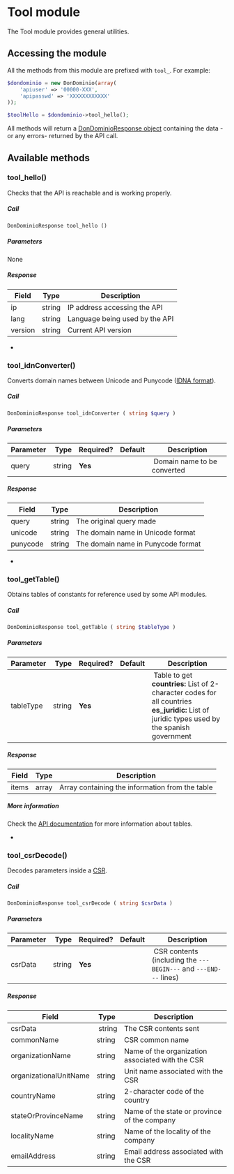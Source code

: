 # Tool module
The Tool module provides general utilities.

## Accessing the module
All the methods from this module are prefixed with `tool_`. For example:

```php
$dondominio = new DonDominio(array(
	'apiuser' => '00000-XXX',
	'apipasswd' => 'XXXXXXXXXXXX'
));

$toolHello = $dondominio->tool_hello();
```

All methods will return a [DonDominioResponse object](https://github.com/DonDominio/DonDominioPHP/wiki/DonDominioResponse) containing the data -or any errors- returned by the API call.

## Available methods

### tool_hello()
Checks that the API is reachable and is working properly.

##### Call
```php
DonDominioResponse tool_hello ()
```

##### Parameters
None

##### Response
| Field | Type | Description |
| ----- | ---- | ----------- |
| ip | string | IP address accessing the API |
| lang | string | Language being used by the API |
| version | string | Current API version |

-

### tool_idnConverter()
Converts domain names between Unicode and Punycode ([IDNA format](http://en.wikipedia.org/wiki/Internationalized_domain_name#Example_of_IDNA_encoding)).

##### Call
```php
DonDominioResponse tool_idnConverter ( string $query )
```

##### Parameters
| Parameter | Type | Required? | Default | Description |
| --------- | ---- | --------- | ------- | ----------- |
| query | string | **Yes** | | Domain name to be converted |

##### Response
| Field | Type | Description |
| ----- | ---- | ----------- |
| query | string | The original query made |
| unicode | string | The domain name in Unicode format |
| punycode | string | The domain name in Punycode format |

-

### tool_getTable()
Obtains tables of constants for reference used by some API modules.

##### Call
```php
DonDominioResponse tool_getTable ( string $tableType )
```

##### Parameters
| Parameter | Type | Required? | Default | Description |
| --------- | ---- | --------- | ------- | ----------- |
| tableType | string | **Yes** | | Table to get<br>**countries:** List of 2-character codes for all countries<br>**es_juridic:** List of juridic types used by the spanish government |

##### Response
| Field | Type | Description |
| ----- | ---- | ----------- |
| items | array | Array containing the information from the table |

##### More information
Check the [API documentation](https://docs.dondominio.com/api/#section-3-3) for more information about tables.

-

### tool_csrDecode()
Decodes parameters inside a [CSR](http://en.wikipedia.org/wiki/Certificate_signing_request).

##### Call
```php
DonDominioResponse tool_csrDecode ( string $csrData )
```

##### Parameters
| Parameter | Type | Required? | Default | Description |
| --------- | ---- | --------- | ------- | ----------- |
| csrData | string | **Yes** | | CSR contents (including the `---BEGIN---` and `---END---` lines) |

##### Response
| Field | Type | Description |
| ----- | ---- | ----------- |
| csrData | string | The CSR contents sent |
| commonName | string | CSR common name |
| organizationName | string | Name of the organization associated with the CSR |
| organizationalUnitName | string | Unit name associated with the CSR |
| countryName | string | 2-character code of the country |
| stateOrProvinceName | string | Name of the state or province of the company |
| localityName | string | Name of the locality of the company |
| emailAddress | string | Email address associated with the CSR |